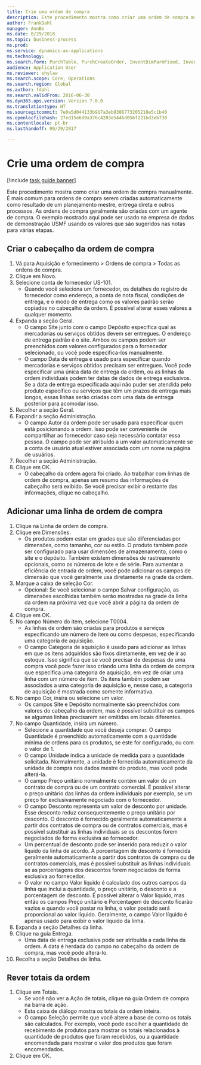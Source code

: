 ```yaml
--- 
title: Crie uma ordem de compra
description: Este procedimento mostra como criar uma ordem de compra manualmente.
author: FrankDahl
manager: AnnBe
ms.date: 8/29/2018
ms.topic: business-process
ms.prod: 
ms.service: dynamics-ax-applications
ms.technology: 
ms.search.form: PurchTable, PurchCreateOrder, InventDimParmFixed, InventItemIdLookupPurchase, InventProductDimensionLookup, PurchTotals
audience: Application User
ms.reviewer: shylaw
ms.search.scope: Core, Operations
ms.search.region: Global
ms.author: fdahl
ms.search.validFrom: 2016-06-30
ms.dyn365.ops.version: Version 7.0.0
ms.translationtype: HT
ms.sourcegitcommit: 7e0a5d044133b917a3eb9386773205218e5c1b40
ms.openlocfilehash: 27ed15e6d9a376c4203e5446d056f221bd3eb730
ms.contentlocale: pt-br
ms.lasthandoff: 09/29/2017

---
```

# <a name="create-a-purchase-order"></a>Crie uma ordem de compra

[!include [task guide banner](../../includes/task-guide-banner.md)]

Este procedimento mostra como criar uma ordem de compra manualmente. É mais comum para ordens de compra serem criadas automaticamente como resultado de um planejamento mestre, entrega direta e outros processos. As ordens de compra geralmente são criadas com um agente de compra. O exemplo mostrado aqui pode ser usado na empresa de dados de demonstração USMF usando os valores que são sugeridos nas notas para várias etapas.


## <a name="create-the-purchase-order-header"></a>Criar o cabeçalho da ordem de compra
1. Vá para Aquisição e fornecimento > Ordens de compra > Todas as ordens de compra.
2. Clique em Novo.
3. Selecione conta de fornecedor US-101.
    * Quando você seleciona um fornecedor, os detalhes do registro de fornecedor como endereço, a conta de nota fiscal, condições de entrega, e o modo de entrega como os valores padrão serão copiados no cabeçalho da ordem. É possível alterar esses valores a qualquer momento.  
4. Expanda a seção Geral.
    * O campo Site junto com o campo Depósito especifica qual as mercadorias ou serviços obtidos devem ser entregues. O endereço de entrega padrão é o site. Ambos os campos podem ser preenchidos com valores configurados para o fornecedor selecionado, ou você pode especifica-los manualmente.  
    * O campo Data de entrega é usado para especificar quando mercadorias e serviços obtidos precisam ser entregues. Você pode especificar uma única data de entrega da ordem, ou as linhas da ordem individuais podem ter datas de dados de entrega exclusivos. Se a data de entrega especificada aqui não puder ser atendida pelo produto específico ou serviços que têm um prazos de entrega mais longos, essas linhas serão criadas com uma data de entrega posterior para acomodar isso.  
5. Recolher a seção Geral.
6. Expandir a seção Administração.
    * O campo Autor da ordem pode ser usado para especificar quem está posicionando a ordem. Isso pode ser conveniente de compartilhar ao fornecedor caso seja necessário contatar essa pessoa. O campo pode ser atribuído a um valor automaticamente se a conta de usuário atual estiver associada com um nome na página de usuários.  
7. Recolher a seção Administração.
8. Clique em OK.
    * O cabeçalho da ordem agora foi criado. Ao trabalhar com linhas de ordem de compra, apenas um resumo das informações de cabeçalho será exibido. Se você precisar exibir o restante das informações, clique no cabeçalho.  

## <a name="add-a-purchase-order-line"></a>Adicionar uma linha de ordem de compra
1. Clique na Linha de ordem de compra.
2. Clique em Dimensões.
    * Os produtos podem estar em grades que são diferenciadas por dimensões, como tamanho, cor ou estilo. O produto também pode ser configurado para usar dimensões de armazenamento, como o site e o depósito. Também existem dimensões de rastreamento opcionais, como os números de lote e de série. Para aumentar a eficiência de entrada de ordem, você pode adicionar os campos de dimensão que você geralmente usa diretamente na grade da ordem.  
3. Marque a caixa de seleção Cor.
    * Opcional: Se você selecionar o campo Salvar configuração, as dimensões escolhidas também serão mostradas na grade da linha da ordem na próxima vez que você abrir a página da ordem de compra.  
4. Clique em OK.
5. No campo Número do item, selecione T0004.
    * As linhas de ordem são criadas para produtos e serviços especificando um número de item ou como despesas, especificando uma categoria de aquisição.  
    * O campo Categoria de aquisição é usado para adicionar as linhas em que os itens adquiridos são fixos diretamente, em vez de ir ao estoque. Isso significa que se você precisar de despesas de uma compra você pode fazer isso criando uma linha da ordem de compra que especifica uma categoria de aquisição, em vez de criar uma linha com um número de item. Os itens também podem ser associados a uma categoria de aquisição e, nesse caso, a categoria de aquisição é mostrada como somente informativa.  
6. No campo Cor, insira ou selecione um valor.
    * Os campos Site e Depósito normalmente são preenchidos com valores do cabeçalho da ordem, mas é possível substituir os campos se algumas linhas precisarem ser emitidas em locais diferentes.  
7. No campo Quantidade, insira um número.
    * Selecione a quantidade que você deseja comprar. O campo Quantidade é preenchido automaticamente com a quantidade mínima de ordens para os produtos, se este for configurado, ou com o valor de 1.  
    * O campo Unidade indica a unidade de medida para a quantidade solicitada. Normalmente, a unidade é fornecida automaticamente da unidade de compra nos dados mestre do produto, mas você pode alterá-la.  
    * O campo Preço unitário normalmente contém um valor de um contrato de compra ou de um contrato comercial. É possível alterar o preço unitário das linhas da ordem individuais por exemplo, se um preço for exclusivamente negociado com o fornecedor.  
    * O campo Desconto representa um valor de desconto por unidade. Esse desconto reduz consequentemente o preço unitário por desconto. O desconto é fornecido geralmente automaticamente a partir dos contratos de compra ou de contratos comerciais, mas é possível substituir as linhas individuais se os descontos forem negociados de forma exclusiva ao fornecedor.  
    * Um percentual de desconto pode ser inserido para reduzir o valor líquido da linha de acordo. A porcentagem de desconto é fornecida geralmente automaticamente a partir dos contratos de compra ou de contratos comerciais, mas é possível substituir as linhas individuais se as porcentagens dos descontos forem negociados de forma exclusiva ao fornecedor.  
    * O valor no campo Valor líquido é calculado dos outros campos da linha que inclui a quantidade, o preço unitário, o desconto e a porcentagem de desconto. É possível alterar o Valor líquido, mas então os campos Preço unitário e Porcentagem de desconto ficarão vazios e quando você postar na linha, o valor postado será proporcional ao valor líquido. Geralmente, o campo Valor líquido é apenas usado para exibir o valor líquido da linha.  
8. Expanda a seção Detalhes da linha.
9. Clique na guia Entrega.
    * Uma data de entrega exclusiva pode ser atribuída a cada linha da ordem. A data é herdada do campo no cabeçalho da ordem de compra, mas você pode alterá-lo.  
10. Recolha a seção Detalhes de linha.

## <a name="review-order-totals"></a>Rever totais da ordem
1. Clique em Totais.
    * Se você não ver a Ação de totais, clique na guia Ordem de compra na barra de ação.  
    * Esta caixa de diálogo mostra os totais da ordem inteira.  
    * O campo Seleção permite que você altere a base de como os totais são calculados. Por exemplo, você pode escolher a quantidade de recebimento de produtos para mostrar os totais relacionados à quantidade de produtos que foram recebidos, ou a quantidade encomendada para mostrar o valor dos produtos que foram encomendados.  
2. Clique em OK.


